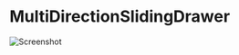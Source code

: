 # MultiDirectionSlidingDrawer

![Screenshot](https://raw.githubusercontent.com/techierishi/MultiDirectionSlidingDrawer/master/Screencast.gif)
